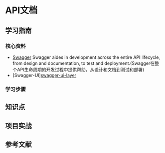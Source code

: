 # API文档

## 学习指南

### 核心资料

* [Swagger](https://swagger.io) Swagger aides in development across the entire API lifecycle, from design and documentation, to test and deployment.(Swagger在整个API生命周期的开发过程中提供帮助，从设计和文档到测试和部署)
* [Swagger-UI][swagger-ui-layer](https://github.com/caspar-chen/swagger-ui-layer)

### 学习步骤

## 知识点

## 项目实战

## 参考文献

